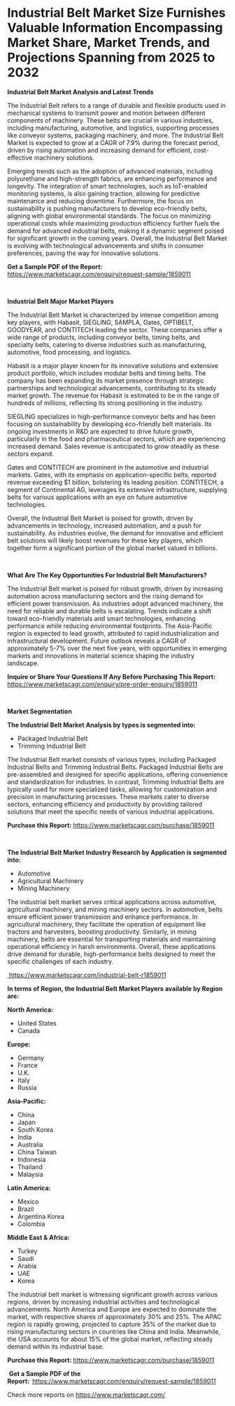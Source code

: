 <p><h1>Industrial Belt Market Size Furnishes Valuable Information Encompassing Market Share, Market Trends, and Projections Spanning from 2025 to 2032</h1></p><p><strong>Industrial Belt Market Analysis and Latest Trends</strong></p>
<p><p>The Industrial Belt refers to a range of durable and flexible products used in mechanical systems to transmit power and motion between different components of machinery. These belts are crucial in various industries, including manufacturing, automotive, and logistics, supporting processes like conveyor systems, packaging machinery, and more. The Industrial Belt Market is expected to grow at a CAGR of 7.9% during the forecast period, driven by rising automation and increasing demand for efficient, cost-effective machinery solutions.</p><p>Emerging trends such as the adoption of advanced materials, including polyurethane and high-strength fabrics, are enhancing performance and longevity. The integration of smart technologies, such as IoT-enabled monitoring systems, is also gaining traction, allowing for predictive maintenance and reducing downtime. Furthermore, the focus on sustainability is pushing manufacturers to develop eco-friendly belts, aligning with global environmental standards. The focus on minimizing operational costs while maximizing production efficiency further fuels the demand for advanced industrial belts, making it a dynamic segment poised for significant growth in the coming years. Overall, the Industrial Belt Market is evolving with technological advancements and shifts in consumer preferences, paving the way for innovative solutions.</p></p>
<p><strong>Get a Sample PDF of the Report:&nbsp;</strong> <a href="https://www.marketscagr.com/enquiry/request-sample/1859011?utm_campaign=1999&utm_medium=2&utm_source=Github&utm_content=ia&utm_term=30012025&utm_id=industrial-belt">https://www.marketscagr.com/enquiry/request-sample/1859011</a></p>
<p>&nbsp;</p>
<p><strong>Industrial Belt Major Market Players</strong></p>
<p><p>The Industrial Belt Market is characterized by intense competition among key players, with Habasit, SIEGLING, SAMPLA, Gates, OPTIBELT, GOODYEAR, and CONTITECH leading the sector. These companies offer a wide range of products, including conveyor belts, timing belts, and specialty belts, catering to diverse industries such as manufacturing, automotive, food processing, and logistics.</p><p>Habasit is a major player known for its innovative solutions and extensive product portfolio, which includes modular belts and timing belts. The company has been expanding its market presence through strategic partnerships and technological advancements, contributing to its steady market growth. The revenue for Habasit is estimated to be in the range of hundreds of millions, reflecting its strong positioning in the industry.</p><p>SIEGLING specializes in high-performance conveyor belts and has been focusing on sustainability by developing eco-friendly belt materials. Its ongoing investments in R&D are expected to drive future growth, particularly in the food and pharmaceutical sectors, which are experiencing increased demand. Sales revenue is anticipated to grow steadily as these sectors expand.</p><p>Gates and CONTITECH are prominent in the automotive and industrial markets. Gates, with its emphasis on application-specific belts, reported revenue exceeding $1 billion, bolstering its leading position. CONTITECH, a segment of Continental AG, leverages its extensive infrastructure, supplying belts for various applications with an eye on future automotive technologies.</p><p>Overall, the Industrial Belt Market is poised for growth, driven by advancements in technology, increased automation, and a push for sustainability. As industries evolve, the demand for innovative and efficient belt solutions will likely boost revenues for these key players, which together form a significant portion of the global market valued in billions.</p></p>
<p>&nbsp;</p>
<p><strong>What Are The Key Opportunities For Industrial Belt Manufacturers?</strong></p>
<p><p>The Industrial Belt market is poised for robust growth, driven by increasing automation across manufacturing sectors and the rising demand for efficient power transmission. As industries adopt advanced machinery, the need for reliable and durable belts is escalating. Trends indicate a shift toward eco-friendly materials and smart technologies, enhancing performance while reducing environmental footprints. The Asia-Pacific region is expected to lead growth, attributed to rapid industrialization and infrastructural development. Future outlook reveals a CAGR of approximately 5-7% over the next five years, with opportunities in emerging markets and innovations in material science shaping the industry landscape.</p></p>
<p><strong>Inquire or Share Your Questions If Any Before Purchasing This Report:</strong> <a href="https://www.marketscagr.com/enquiry/pre-order-enquiry/1859011?utm_campaign=1999&utm_medium=2&utm_source=Github&utm_content=ia&utm_term=30012025&utm_id=industrial-belt">https://www.marketscagr.com/enquiry/pre-order-enquiry/1859011</a></p>
<p>&nbsp;</p>
<p><strong>Market Segmentation</strong></p>
<p><strong>The Industrial Belt Market Analysis by types is segmented into:</strong></p>
<p><ul><li>Packaged Industrial Belt</li><li>Trimming Industrial Belt</li></ul></p>
<p><p>The Industrial Belt market consists of various types, including Packaged Industrial Belts and Trimming Industrial Belts. Packaged Industrial Belts are pre-assembled and designed for specific applications, offering convenience and standardization for industries. In contrast, Trimming Industrial Belts are typically used for more specialized tasks, allowing for customization and precision in manufacturing processes. These markets cater to diverse sectors, enhancing efficiency and productivity by providing tailored solutions that meet the specific needs of various industrial applications.</p></p>
<p><strong>Purchase this Report:&nbsp;</strong><a href="https://www.marketscagr.com/purchase/1859011?utm_campaign=1999&utm_medium=2&utm_source=Github&utm_content=ia&utm_term=30012025&utm_id=industrial-belt">https://www.marketscagr.com/purchase/1859011</a></p>
<p>&nbsp;</p>
<p><strong>The Industrial Belt Market Industry Research by Application is segmented into:</strong></p>
<p><ul><li>Automotive</li><li>Agricultural Machinery</li><li>Mining Machinery</li></ul></p>
<p><p>The industrial belt market serves critical applications across automotive, agricultural machinery, and mining machinery sectors. In automotive, belts ensure efficient power transmission and enhance performance. In agricultural machinery, they facilitate the operation of equipment like tractors and harvesters, boosting productivity. Similarly, in mining machinery, belts are essential for transporting materials and maintaining operational efficiency in harsh environments. Overall, these applications drive demand for durable, high-performance belts designed to meet the specific challenges of each industry.</p></p>
<p><a href="https://www.marketscagr.com/industrial-belt-r1859011?utm_campaign=1999&utm_medium=2&utm_source=Github&utm_content=ia&utm_term=30012025&utm_id=industrial-belt">&nbsp;https://www.marketscagr.com/industrial-belt-r1859011</a></p>
<p><strong>In terms of Region, the Industrial Belt Market Players available by Region are:</strong></p>
<p>
    <p> <strong> North America: </strong>
        <ul>
            <li>United States</li>
            <li>Canada</li>
        </ul>
        </p> 
    <p> <strong> Europe: </strong>
        <ul>
            <li>Germany</li>
            <li>France</li>
            <li>U.K.</li>
            <li>Italy</li>
            <li>Russia</li>
        </ul>
        </p> 
    <p> <strong> Asia-Pacific: </strong>
        <ul>
            <li>China</li>
            <li>Japan</li>
            <li>South Korea</li>
            <li>India</li>
            <li>Australia</li>
            <li>China Taiwan</li>
            <li>Indonesia</li>
            <li>Thailand</li>
            <li>Malaysia</li>
        </ul>
        </p> 
    <p> <strong> Latin America: </strong>
        <ul>
            <li>Mexico</li>
            <li>Brazil</li>
            <li>Argentina Korea</li>
            <li>Colombia</li>
        </ul>
        </p> 
    <p> <strong> Middle East & Africa: </strong>
        <ul>
            <li>Turkey</li>
            <li>Saudi</li>
            <li>Arabia</li>
            <li>UAE</li>
            <li>Korea</li>
        </ul>
    </p>
    </p>
<p><p>The industrial belt market is witnessing significant growth across various regions, driven by increasing industrial activities and technological advancements. North America and Europe are expected to dominate the market, with respective shares of approximately 30% and 25%. The APAC region is rapidly growing, projected to capture 35% of the market due to rising manufacturing sectors in countries like China and India. Meanwhile, the USA accounts for about 15% of the global market, reflecting steady demand within its industrial base.</p></p>
<p><strong>Purchase this Report: </strong><a href="https://www.marketscagr.com/purchase/1859011?utm_campaign=1999&utm_medium=2&utm_source=Github&utm_content=ia&utm_term=30012025&utm_id=industrial-belt">https://www.marketscagr.com/purchase/1859011</a></p>
<p>&nbsp;<strong>Get a Sample PDF of the Report:&nbsp;&nbsp;</strong><a href="https://www.marketscagr.com/enquiry/request-sample/1859011?utm_campaign=1999&utm_medium=2&utm_source=Github&utm_content=ia&utm_term=30012025&utm_id=industrial-belt">https://www.marketscagr.com/enquiry/request-sample/1859011</a></p>
<p><strong></strong></p>
<p>Check more reports on <a href="https://www.marketscagr.com/?utm_campaign=1999&utm_medium=2&utm_source=Github&utm_content=ia&utm_term=30012025&utm_id=industrial-belt">https://www.marketscagr.com/</a></p>